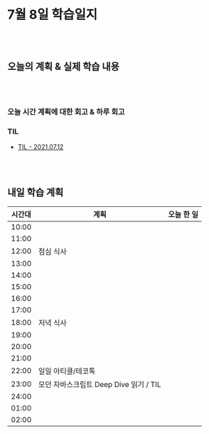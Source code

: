 # 7월 8일 학습일지

<br/>
<br/>

## 오늘의 계획 & 실제 학습 내용

<br/>
<br/>

### 오늘 시간 계획에 대한 회고 & 하루 회고

### TIL 

- [TIL - 2021.07.12](https://velog.io/@jjuny546/TIL-2021.07.12)

<br/>
<br/>

## 내일 학습 계획

| 시간대 | 계획                                   | 오늘 한 일 |
| ------ | -------------------------------------- | ---------- |
| 10:00  |                                        |            |
| 11:00  |                                        |            |
| 12:00  | 점심 식사                              |            |
| 13:00  |                                        |            |
| 14:00  |                                        |            |
| 15:00  |                                        |            |
| 16:00  |                                        |            |
| 17:00  |                                        |            |
| 18:00  | 저녁 식사                              |            |
| 19:00  |                                        |            |
| 20:00  |                                        |            |
| 21:00  |                                        |            |
| 22:00  | 일일 아티클/테코톡                     |            |
| 23:00  | 모던 자바스크립트 Deep Dive 읽기 / TIL |            |
| 24:00  |                                        |            |
| 01:00  |                                        |            |
| 02:00  |                                        |            |
